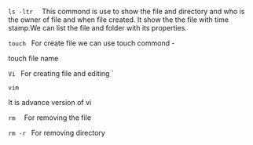 

`ls -ltr 
`
This commond is use to show the file and directory and who is the owner of file and when file created. It show the the file with time stamp.We can list the file and folder with its properties.


`touch
`
For create file we can use touch commond -

touch file name

`Vi
`
For creating file and editing
`

`vim
`

It is advance version of vi 


`rm 
`
For removing the file 

`rm -r
`
For removing directory 
